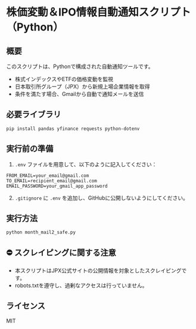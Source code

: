 # 株価変動＆IPO情報自動通知スクリプト（Python）

## 概要
このスクリプトは、Pythonで構成された自動通知ツールです。

- 株式インデックスやETFの価格変動を監視
- 日本取引所グループ（JPX）から新規上場企業情報を取得
- 条件を満たす場合、Gmailから自動で通知メールを送信

## 必要ライブラリ

```bash
pip install pandas yfinance requests python-dotenv
```

## 実行前の準備

1. `.env` ファイルを用意して、以下のように記入してください：

```
FROM_EMAIL=your_email@gmail.com
TO_EMAIL=recipient_email@gmail.com
EMAIL_PASSWORD=your_gmail_app_password
```

2. `.gitignore` に `.env` を追加し、GitHubに公開しないようにしてください。

## 実行方法

```bash
python month_mail2_safe.py
```

## ⛔ スクレイピングに関する注意
- 本スクリプトはJPX公式サイトの公開情報を対象としたスクレイピングです。
- robots.txtを遵守し、過剰なアクセスは行っていません。


## ライセンス

MIT
